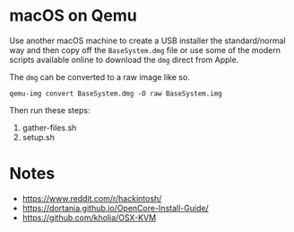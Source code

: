 # macOS on Qemu

Use another macOS machine to create a USB installer the standard/normal way and then copy off the `BaseSystem.dmg` file or use some of the modern scripts available online to download the `dmg` direct from Apple.

The `dmg` can be converted to a raw image like so.

```
qemu-img convert BaseSystem.dmg -O raw BaseSystem.img
```

Then run these steps:

1. gather-files.sh
1. setup.sh

# Notes

* https://www.reddit.com/r/hackintosh/
* https://dortania.github.io/OpenCore-Install-Guide/
* https://github.com/kholia/OSX-KVM
